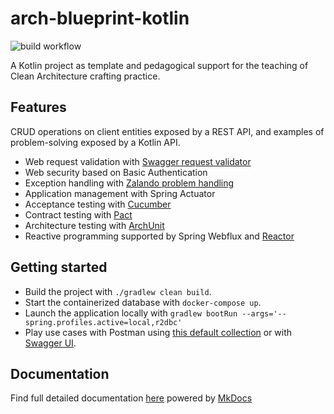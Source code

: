 # arch-blueprint-kotlin
![build workflow](https://github.com/vondacho/arch-blueprint-kotlin/actions/workflows/build.yml/badge.svg)

A Kotlin project as template and pedagogical support for the teaching of Clean Architecture crafting practice.

## Features
CRUD operations on client entities exposed by a REST API, and examples of problem-solving exposed by a Kotlin API.

- Web request validation with [Swagger request validator](https://bitbucket.org/atlassian/swagger-request-validator/src/master/)
- Web security based on Basic Authentication
- Exception handling with [Zalando problem handling](https://github.com/zalando/problem-spring-web)
- Application management with Spring Actuator
- Acceptance testing with [Cucumber](https://cucumber.io/docs/cucumber/)
- Contract testing with [Pact](https://docs.pact.io/)
- Architecture testing with [ArchUnit](https://www.archunit.org/motivation)
- Reactive programming supported by Spring Webflux and [Reactor](https://projectreactor.io/)

## Getting started

- Build the project with `./gradlew clean build`.
- Start the containerized database with `docker-compose up`.
- Launch the application locally with `gradlew bootRun --args='--spring.profiles.active=local,r2dbc'`
- Play use cases with Postman using [this default collection](https://vondacho.github.io/arch-blueprint-kotlin/postman/postman_collection.json) or with [Swagger UI](https://vondacho.github.io/arch-blueprint-kotlin/api/).

## Documentation
Find full detailed documentation [here](https://vondacho.github.io/arch-blueprint-kotlin/) powered by [MkDocs](https://www.mkdocs.org/getting-started/)
